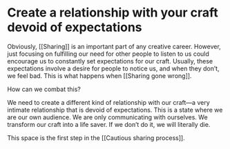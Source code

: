 # Create a relationship with your craft devoid of expectations

Obviously, [[Sharing]] is an important part of any creative career. However, just focusing on fulfilling our need for other people to listen to us could encourage us to constantly set expectations for our craft. Usually, these expectations involve a desire for people to notice us, and when they don’t, we feel bad. This is what happens when [[Sharing gone wrong]].

How can we combat this?

We need to create a different kind of relationship with our craft—a very intimate relationship that is devoid of expectations. This is a state where we are our own audience. We are only communicating with ourselves. We transform our craft into a life saver. If we don’t do it, we will literally die.

This space is the first step in the [[Cautious sharing process]].

